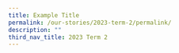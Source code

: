 ```yaml
---
title: Example Title
permalink: /our-stories/2023-term-2/permalink/
description: ""
third_nav_title: 2023 Term 2
---
```

